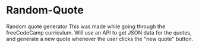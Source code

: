 # Random-Quote
Random quote generator
This was made while going through the freeCodeCamp curriculum.
Will use an API to get JSON data for the quotes, and generate a new quote whenever the user clicks the "new quote" button.
